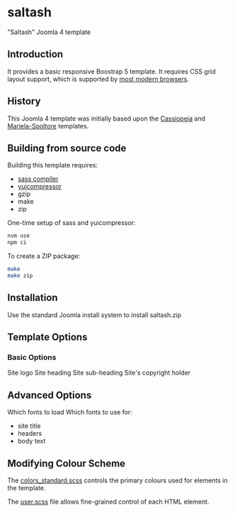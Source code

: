 # saltash
"Saltash" Joomla 4 template

## Introduction
It provides a basic responsive Boostrap 5 template. It requires CSS grid layout support, which is
supported by [most modern browsers](https://caniuse.com/?search=grid).

## History
This Joomla 4 template was initially based upon the [Cassiopeia](https://github.com/joomla/cassiopeia)
and [Mariela-Spoltore](https://github.com/koenVDZ/Mariela-Spoltore_template_Joomla4) templates.

## Building from source code
Building this template requires:
* [sass compiler](https://sass-lang.com/install/)
* [yuicompressor](https://yui.github.io/yuicompressor/)
* gzip
* make
* zip

One-time setup of sass and yuicompressor:

```sh
nvm use
npm ci
```

To create a ZIP package:
```sh
make
make zip
```

## Installation
Use the standard Joomla install system to install saltash.zip

## Template Options
### Basic Options
Site logo
Site heading
Site sub-heading
Site's copyright holder

## Advanced Options
Which fonts to load
Which fonts to use for:
* site title
* headers
* body text

## Modifying Colour Scheme
The [colors_standard.scss](media/scss/global/colors_standard.scss) controls the primary colours used
for elements in the template.

The [user.scss](media/scss/user.scss) file allows fine-grained control of each HTML element.
